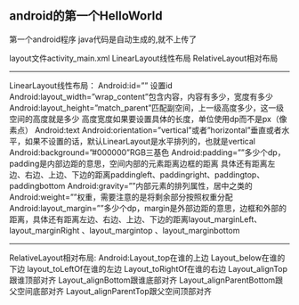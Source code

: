 ## android的第一个HelloWorld

第一个android程序
java代码是自动生成的,就不上传了

layout文件activity_main.xml
LinearLayout线性布局
RelativeLayout相对布局

---
LinearLayout线性布局：
Android:id=”” 设置id
Android:layout_width=”wrap_content”包含内容，内容有多少，宽度有多少
Android:layout_height=”match_parent”匹配副空间，上一级高度多少，这一级空间的高度就是多少
高度宽度如果要设置具体的长度，单位使用dp而不是px（像素点）
Android:text
Android:orientation=”vertical”或者”horizontal”垂直或者水平，如果不设置的话，默认LinearLayout是水平排列的，也就是vertical
Android:background=”#000000”RGB三基色
Android:padding=””多少个dp，padding是内部边距的意思，空间内部的元素距离边框的距离
具体还有距离左边、右边、上边、下边的距离paddingleft、paddingright、paddingtop、paddingbottom
Android:gravity=””内部元素的排列属性，居中之类的
Android:weight=””权重，需要注意的是将剩余部分按照权重分配
Android:layout_margin=””多少个dp，margin是外部边距的意思，边框和外部的距离，具体还有距离左边、右边、上边、下边的距离layout_marginLeft、layout_marginRight 、layout_margintop 、layout_marginbottom

---
RelativeLayout相对布局:
Android:Layout_top在谁的上边
Layout_below在谁的下边
layout_toLeftOf在谁的左边
Layout_toRightOf在谁的右边
Layout_alignTop跟谁顶部对齐
Layout_alignBottom跟谁底部对齐
Layout_alignParentBottom跟父空间底部对齐
Layout_alignParentTop跟父空间顶部对齐


